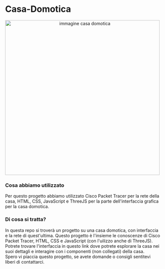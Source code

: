 # Casa-Domotica

<img src="https://www.eliteav.services/wp-content/uploads/2024/09/Home-Automation-Installation-What-You-Need-to-Know-1024x696.webp" alt="immagine casa domotica" width="500px" style="text-align: center;">

### Cosa abbiamo utilizzato
Per questo progetto abbiamo utilizzato Cisco Packet Tracer per la rete della casa, HTML, CSS, JavaScript e ThreeJS per la parte dell'interfaccia grafica per la casa domotica.

### Di cosa si tratta?
In questa repo si troverà un progetto su una casa domotica, con interfaccia e la rete di quest'ultima. Questo progetto è l'insieme le conoscenze di Cisco Packet Tracer, HTML, CSS e JavaScript (con l'uilizzo anche di ThreeJS). Potrete trovare l'interfaccia in questo link dove potrete esplorare la casa nei suoi dettagli e interagire con i componenti (non collegati) della casa.<br>Spero vi piaccia questo progetto, se avete domande o consigli sentitevi liberi di contattarci.
